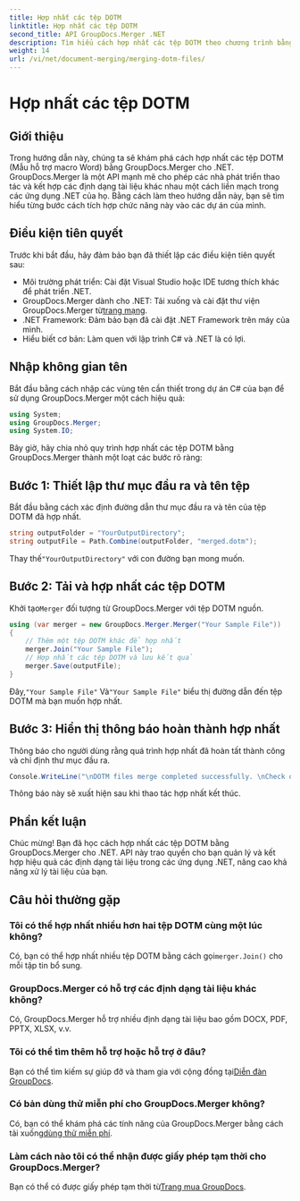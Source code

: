 ```yaml
---
title: Hợp nhất các tệp DOTM
linktitle: Hợp nhất các tệp DOTM
second_title: API GroupDocs.Merger .NET
description: Tìm hiểu cách hợp nhất các tệp DOTM theo chương trình bằng GroupDocs.Merger cho .NET. Hướng dẫn toàn diện này cung cấp hướng dẫn từng bước cho nhà phát triển.
weight: 14
url: /vi/net/document-merging/merging-dotm-files/
---
```


# Hợp nhất các tệp DOTM

## Giới thiệu
Trong hướng dẫn này, chúng ta sẽ khám phá cách hợp nhất các tệp DOTM (Mẫu hỗ trợ macro Word) bằng GroupDocs.Merger cho .NET. GroupDocs.Merger là một API mạnh mẽ cho phép các nhà phát triển thao tác và kết hợp các định dạng tài liệu khác nhau một cách liền mạch trong các ứng dụng .NET của họ. Bằng cách làm theo hướng dẫn này, bạn sẽ tìm hiểu từng bước cách tích hợp chức năng này vào các dự án của mình.
## Điều kiện tiên quyết
Trước khi bắt đầu, hãy đảm bảo bạn đã thiết lập các điều kiện tiên quyết sau:
- Môi trường phát triển: Cài đặt Visual Studio hoặc IDE tương thích khác để phát triển .NET.
-  GroupDocs.Merger dành cho .NET: Tải xuống và cài đặt thư viện GroupDocs.Merger từ[trang mạng](https://releases.groupdocs.com/merger/net/).
- .NET Framework: Đảm bảo bạn đã cài đặt .NET Framework trên máy của mình.
- Hiểu biết cơ bản: Làm quen với lập trình C# và .NET là có lợi.

## Nhập không gian tên
Bắt đầu bằng cách nhập các vùng tên cần thiết trong dự án C# của bạn để sử dụng GroupDocs.Merger một cách hiệu quả:
```csharp
using System; 
using GroupDocs.Merger;
using System.IO;
```

Bây giờ, hãy chia nhỏ quy trình hợp nhất các tệp DOTM bằng GroupDocs.Merger thành một loạt các bước rõ ràng:
## Bước 1: Thiết lập thư mục đầu ra và tên tệp
Bắt đầu bằng cách xác định đường dẫn thư mục đầu ra và tên của tệp DOTM đã hợp nhất.
```csharp
string outputFolder = "YourOutputDirectory";
string outputFile = Path.Combine(outputFolder, "merged.dotm");
```
 Thay thế`"YourOutputDirectory"` với con đường bạn mong muốn.
## Bước 2: Tải và hợp nhất các tệp DOTM
 Khởi tạo`Merger` đối tượng từ GroupDocs.Merger với tệp DOTM nguồn.
```csharp
using (var merger = new GroupDocs.Merger.Merger("Your Sample File"))
{
    // Thêm một tệp DOTM khác để hợp nhất
    merger.Join("Your Sample File");
    // Hợp nhất các tệp DOTM và lưu kết quả
    merger.Save(outputFile);
}
```
 Đây,`"Your Sample File"` Và`"Your Sample File"` biểu thị đường dẫn đến tệp DOTM mà bạn muốn hợp nhất.
## Bước 3: Hiển thị thông báo hoàn thành hợp nhất
Thông báo cho người dùng rằng quá trình hợp nhất đã hoàn tất thành công và chỉ định thư mục đầu ra.
```csharp
Console.WriteLine("\nDOTM files merge completed successfully. \nCheck output in {0}", outputFolder);
```
Thông báo này sẽ xuất hiện sau khi thao tác hợp nhất kết thúc.

## Phần kết luận
Chúc mừng! Bạn đã học cách hợp nhất các tệp DOTM bằng GroupDocs.Merger cho .NET. API này trao quyền cho bạn quản lý và kết hợp hiệu quả các định dạng tài liệu trong các ứng dụng .NET, nâng cao khả năng xử lý tài liệu của bạn.

## Câu hỏi thường gặp
### Tôi có thể hợp nhất nhiều hơn hai tệp DOTM cùng một lúc không?
 Có, bạn có thể hợp nhất nhiều tệp DOTM bằng cách gọi`merger.Join()` cho mỗi tập tin bổ sung.
### GroupDocs.Merger có hỗ trợ các định dạng tài liệu khác không?
Có, GroupDocs.Merger hỗ trợ nhiều định dạng tài liệu bao gồm DOCX, PDF, PPTX, XLSX, v.v.
### Tôi có thể tìm thêm hỗ trợ hoặc hỗ trợ ở đâu?
 Bạn có thể tìm kiếm sự giúp đỡ và tham gia với cộng đồng tại[Diễn đàn GroupDocs](https://forum.groupdocs.com/c/merger/32).
### Có bản dùng thử miễn phí cho GroupDocs.Merger không?
 Có, bạn có thể khám phá các tính năng của GroupDocs.Merger bằng cách tải xuống[dùng thử miễn phí](https://releases.groupdocs.com/).
### Làm cách nào tôi có thể nhận được giấy phép tạm thời cho GroupDocs.Merger?
 Bạn có thể có được giấy phép tạm thời từ[Trang mua GroupDocs](https://purchase.groupdocs.com/temporary-license/).